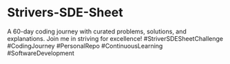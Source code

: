 # Strivers-SDE-Sheet
A 60-day coding journey with curated problems, solutions, and explanations. Join me in striving for excellence! #StriverSDESheetChallenge #CodingJourney #PersonalRepo #ContinuousLearning #SoftwareDevelopment
